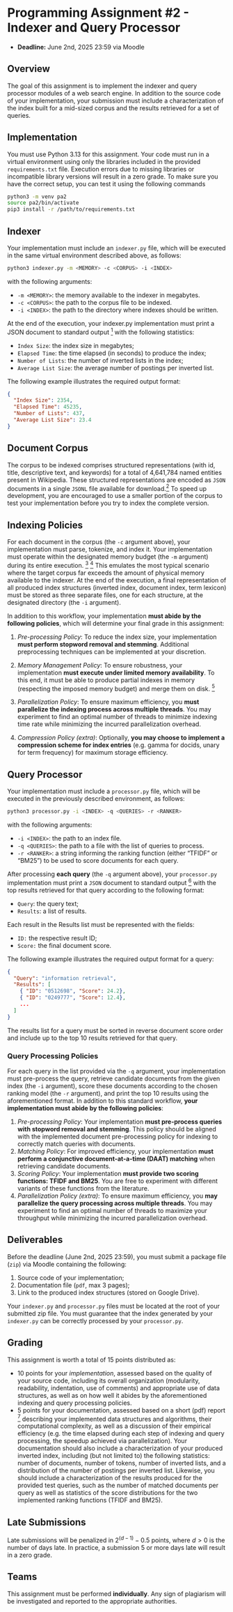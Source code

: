 # Programming Assignment #2 - Indexer and Query Processor

- **Deadline:** June 2nd, 2025 23:59 via Moodle

## Overview

The goal of this assignment is to implement the indexer and query processor modules of a web search engine. In addition to the source code of your implementation, your submission must include a characterization of the index built for a mid-sized corpus and the results retrieved for a set of queries.

## Implementation

You must use Python 3.13 for this assignment. Your code must run in a virtual environment using only the libraries included in the provided `requirements.txt` file. Execution errors due to missing libraries or incompatible library versions will result in a zero grade. To make sure you have the correct setup, you can test it using the following commands

```bash
python3 -m venv pa2
source pa2/bin/activate
pip3 install -r /path/to/requirements.txt
```

## Indexer

Your implementation must include an `indexer.py` file, which will be executed in the same virtual environment described above, as follows:

```bash
python3 indexer.py -m <MEMORY> -c <CORPUS> -i <INDEX>
```

with the following arguments:

- `-m <MEMORY>`: the memory available to the indexer in megabytes.
- `-c <CORPUS>`: the path to the corpus file to be indexed.
- `-i <INDEX>`: the path to the directory where indexes should be written.

At the end of the execution, your indexer.py implementation must print a JSON document to standard output [$^1$][Note_1] with the following statistics:

- `Index Size`: the index size in megabytes;
- `Elapsed Time`: the time elapsed (in seconds) to produce the index;
- `Number of Lists`: the number of inverted lists in the index;
- `Average List Size`: the average number of postings per inverted list.

The following example illustrates the required output format:

```json
{
  "Index Size": 2354,
  "Elapsed Time": 45235,
  "Number of Lists": 437,
  "Average List Size": 23.4
}
```

## Document Corpus

The corpus to be indexed comprises structured representations (with id, title, descriptive text, and keywords) for a total of 4,641,784 named entities present in Wikipedia. These structured representations are encoded as `JSON` documents in a single `JSONL` file available for download.[$^2$][Note_2] To speed up development, you are encouraged to use a smaller portion of the corpus to test your implementation before you try to index the complete version.

## Indexing Policies

For each document in the corpus (the `-c` argument above), your implementation must parse, tokenize, and index it. Your implementation must operate within the designated memory budget (the `-m` argument) during its entire execution. [$^3$][Note_3] [$^4$][Note_4] This emulates the most typical scenario where the target corpus far exceeds the amount of physical memory available to the indexer. At the end of the execution, a final representation of all produced index structures (inverted index, document index, term lexicon) must be stored as three separate files, one for each structure, at the designated directory (the `-i` argument).

In addition to this workflow, your implementation **must abide by the following policies**, which will determine your final grade in this assignment:

1. _Pre-processing Policy_: To reduce the index size, your implementation **must perform stopword removal and stemming**. Additional preprocessing techniques can be implemented at your discretion.

2. _Memory Management Policy_: To ensure robustness, your implementation **must execute under limited memory availability**. To this end, it must be able to produce partial indexes in memory (respecting the imposed memory budget) and merge them on disk. [$^5$][Note_5]

3. _Parallelization Policy_: To ensure maximum efficiency, you **must parallelize the indexing process across multiple threads**. You may experiment to find an optimal number of threads to minimize indexing time rate while minimizing the incurred parallelization overhead.

4. _Compression Policy (extra)_: Optionally, **you may choose to implement a compression scheme for index entries** (e.g. gamma for docids, unary for term frequency) for maximum storage efficiency.

[Note_1]: https://en.wikipedia.org/wiki/Standard_streams#Standard_output_(stdout)
[Note_2]: https://www.kaggle.com/datasets/rodrygo/entities

[Note_3]: <> "The memory limit will be strictly enforced during grading. If your program exceeds it, it may be automatically terminated with an out-of-memory (OOM) error. To prevent this, use `psutil.Process(os.getpid()).memory_info().rss` to monitor your current memory usage (in bytes), and offload partial indexes to disk before allocating more memory as needed."

[Note_4]: <> "Note that the memory budget refers to the total memory available to your implementation, not only to the memory needed to store the actual index structures. As a reference lower bound, assume your implementation will be tested with `-m 1024`."

[Note_5]: https://en.wikipedia.org/wiki/External_sorting#External_merge_sort

## Query Processor

Your implementation must include a `processor.py` file, which will be executed in the previously described environment, as follows:

```bash
python3 processor.py -i <INDEX> -q <QUERIES> -r <RANKER>
```

with the following arguments:

- `-i <INDEX>`: the path to an index file.
- `-q <QUERIES>`: the path to a file with the list of queries to process.
- `-r <RANKER>`: a string informing the ranking function (either “TFIDF” or “BM25”) to be used to score documents for each query.

After processing **each query** (the `-q` argument above), your `processor.py`
implementation must print a `JSON` document to standard output [$^6$][Note_6] with the top
results retrieved for that query according to the following format:

- `Query`: the query text;
- `Results`: a list of results.

Each result in the Results list must be represented with the fields:

- `ID:` the respective result ID;
- `Score:` the final document score.

The following example illustrates the required output format for a query:

```json
{
  "Query": "information retrieval",
  "Results": [
    { "ID": "0512698", "Score": 24.2},
    { "ID": "0249777", "Score": 12.4},
    ...
  ]
}
```

[Note_6]: https://en.wikipedia.org/wiki/Standard_streams#Standard_output_(stdout)

The results list for a query must be sorted in reverse document score order and include up to the top 10 results retrieved for that query.

### Query Processing Policies

For each query in the list provided via the `-q` argument, your implementation must pre-process the query, retrieve candidate documents from the given index (the `-i` argument), score these documents according to the chosen ranking model (the `-r` argument), and print the top 10 results using the aforementioned format. In addition to this standard workflow, **your implementation must abide by the following policies**:

1. _Pre-processing Policy_: Your implementation **must pre-process queries with stopword removal and stemming**. This policy should be aligned with the implemented document pre-processing policy for indexing to correctly match queries with documents.
2. _Matching Policy_: For improved efficiency, your implementation **must perform a conjunctive document-at-a-time (DAAT) matching** when retrieving candidate documents.
3. _Scoring Policy_: Your implementation **must provide two scoring functions: TFIDF and BM25**. You are free to experiment with different variants of these functions from the literature.
4. _Parallelization Policy (extra)_: To ensure maximum efficiency, you **may parallelize the query processing across multiple threads**. You may experiment to find an optimal number of threads to maximize your throughput while minimizing the incurred parallelization overhead.

## Deliverables

Before the deadline (June 2nd, 2025 23:59), you must submit a package file (`zip`) via Moodle containing the following:

1. Source code of your implementation;
2. Documentation file (`pdf`, max 3 pages);
3. Link to the produced index structures (stored on Google Drive).

Your `indexer.py` and `processor.py` files must be located at the root of your submitted zip file. You must guarantee that the index generated by your `indexer.py` can be correctly processed by your `processor.py`.

## Grading

This assignment is worth a total of 15 points distributed as:

- 10 points for your _implementation_, assessed based on the quality of your source code, including its overall organization (modularity, readability, indentation, use of comments) and appropriate use of data structures, as well as on how well it abides by the aforementioned indexing and query processing policies.
- 5 points for your documentation, assessed based on a short (pdf) report [$^7$][Note_7] describing your implemented data structures and algorithms, their computational complexity, as well as a discussion of their empirical efficiency (e.g. the time elapsed during each step of indexing and query processing, the speedup achieved via parallelization). Your documentation should also include a characterization of your produced inverted index, including (but not limited to) the following statistics: number of documents, number of tokens, number of inverted lists, and a distribution of the number of postings per inverted list. Likewise, you should include a characterization of the results produced for the provided test queries, such as the number of matched documents per query as well as statistics of the score distributions for the two implemented ranking functions (TFIDF and BM25).

[Note_7]: https://portalparts.acm.org/hippo/latex_templates/acmart-primary.zip "Your documentation should be no longer than 3 pages and use the ACM LATEX template (sample-sigconf.tex)"

## Late Submissions

Late submissions will be penalized in $2^{(d-1)} - 0.5$ points, where $d > 0$ is the number of days late. In practice, a submission 5 or more days late will result in a zero grade.

## Teams

This assignment must be performed **individually**. Any sign of plagiarism will be investigated and reported to the appropriate authorities.
